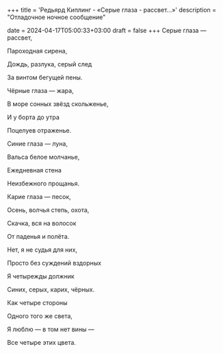 +++
title = 'Редьярд Киплинг - «Серые глаза - рассвет...»'
description = "Отладочное ночное сообщение"

date = 2024-04-17T05:00:33+03:00
draft = false
+++
Серые глаза — рассвет,

Пароходная сирена,

Дождь, разлука, серый след

За винтом бегущей пены.


Чёрные глаза — жара,

В море сонных звёзд скольженье,

И у борта до утра

Поцелуев отраженье.


Синие глаза — луна,

Вальса белое молчанье,

Ежедневная стена

Неизбежного прощанья.


Карие глаза — песок,

Осень, волчья степь, охота,

Скачка, вся на волосок

От паденья и полёта.


Нет, я не судья для них,

Просто без суждений вздорных

Я четырежды должник

Синих, серых, карих, чёрных.


Как четыре стороны

Одного того же света,

Я люблю — в том нет вины —

Все четыре этих цвета.


